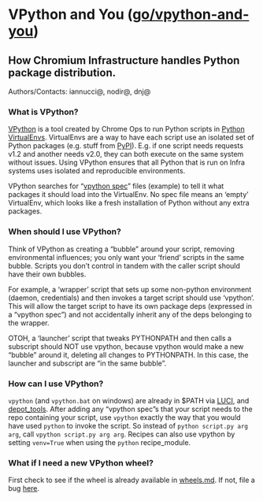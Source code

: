 # VPython and You ([go/vpython-and-you])
## How Chromium Infrastructure handles Python package distribution.
Authors/Contacts: iannucci@, nodir@, dnj@

### What is VPython?
[VPython] is a tool created by Chrome Ops to run Python scripts in [Python
VirtualEnvs]. VirtualEnvs are a way to have each script use an isolated set of
Python packages (e.g. stuff from [PyPI]). E.g. if one script needs requests v1.2
and another needs v2.0, they can both execute on the same system without issues.
Using VPython ensures that all Python that is run on Infra systems uses isolated
and reproducible environments.

VPython searches for “[vpython spec]” files (example) to tell it what packages
it should load into the VirtualEnv. No spec file means an ‘empty’ VirtualEnv,
which looks like a fresh installation of Python without any extra packages.

### When should I use VPython?
Think of VPython as creating a “bubble” around your script, removing
environmental influences; you only want your ‘friend’ scripts in the same
bubble. Scripts you don’t control in tandem with the caller script should have
their own bubbles.

For example, a ‘wrapper’ script that sets up some non-python environment
(daemon, credentials) and then invokes a target script should use ‘vpython’.
This will allow the target script to have its own package deps (expressed in
a “vpython spec”) and not accidentally inherit any of the deps belonging to the
wrapper.

OTOH, a ‘launcher’ script that tweaks PYTHONPATH and then calls a subscript
should NOT use vpython, because vpython would make a new “bubble” around it,
deleting all changes to PYTHONPATH. In this case, the launcher and subscript are
“in the same bubble”.

### How can I use VPython?
`vpython` (and `vpython.bat` on windows) are already in $PATH via [LUCI], and
[depot_tools]. After adding any “vpython spec”s that your script needs to the
repo containing your script, use `vpython` exactly the way that you would have
used `python` to invoke the script. So instead of `python script.py arg arg`,
call `vpython script.py arg arg`. Recipes can also use vpython by setting
`venv=True` when using the `python` recipe_module.

### What if I need a new VPython wheel?
First check to see if the wheel is already available in [wheels.md]. If not,
file a bug [here](https://bugs.chromium.org/p/chromium/issues/entry?summary=Need%20VPython%20Wheel&description=Link%20to%20PyPI:%20%0AWheel%20Name:%20%0AVersion:%20%0APlatform(s)%20Required:%20%0A%0A%0ANote%20to%20Foundation%20Trooper:%0AFollow%20https://chromium.googlesource.com/infra/infra/%2B/master/infra/tools/dockerbuild/README.wheels.md&components=Infra>Platform>Admin).

[go/vpython-and-you]: ./vpython_one_page.md
[VPython]: ./vpython.md
[Python VirtualEnvs]: https://virtualenv.pypa.io/en/stable/
[PyPI]: https://pypi.python.org/
[vpython spec]: https://chromium.googlesource.com/chromium/src.git/+/master/.vpython
[LUCI]: https://chrome-internal.googlesource.com/infradata/config/+/master/configs/cr-buildbucket/swarming_task_template.json#70
[depot_tools]: https://chromium.googlesource.com/chromium/tools/depot_tools/+/master/cipd_manifest.txt#11
[wheels.md]: https://chromium.googlesource.com/infra/infra/+/master/infra/tools/dockerbuild/wheels.md
